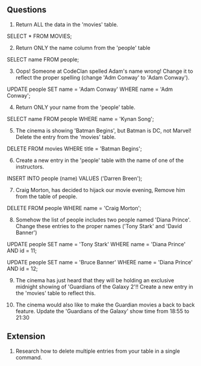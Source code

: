## Questions

1. Return ALL the data in the 'movies' table.

  SELECT * FROM MOVIES;

2. Return ONLY the name column from the 'people' table

  SELECT name FROM people;

3. Oops! Someone at CodeClan spelled Adam's name wrong! Change it to reflect the proper spelling (change 'Adm Conway' to 'Adam Conway').

  UPDATE people
  SET name = 'Adam Conway'
  WHERE name = 'Adm Conway';

4. Return ONLY your name from the 'people' table.

  SELECT name FROM people
  WHERE name = 'Kynan Song';

5. The cinema is showing 'Batman Begins', but Batman is DC, not Marvel! Delete the entry from the 'movies' table.

  DELETE FROM movies
  WHERE title = 'Batman Begins';

6. Create a new entry in the 'people' table with the name of one of the instructors.

  INSERT INTO people (name)
  VALUES ('Darren Breen');

7. Craig Morton, has decided to hijack our movie evening, Remove him from the table of people.

  DELETE FROM people
  WHERE name = 'Craig Morton';

8. Somehow the list of people includes two people named 'Diana Prince'. Change these entries to the proper names ('Tony Stark' and 'David Banner')

  UPDATE people
  SET name = 'Tony Stark'
  WHERE name = 'Diana Prince' AND id = 11;

  UPDATE people
  SET name = 'Bruce Banner'
  WHERE name = 'Diana Prince' AND id = 12;


9. The cinema has just heard that they will be holding an exclusive midnight showing of 'Guardians of the Galaxy 2'!! Create a new entry in the 'movies' table to reflect this.


10. The cinema would also like to make the Guardian movies a back to back feature. Update the 'Guardians of the Galaxy' show time from 18:55 to 21:30

## Extension

1. Research how to delete multiple entries from your table in a single command.

